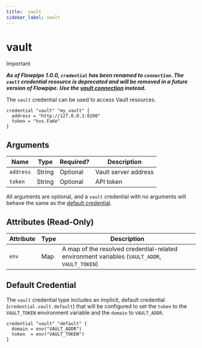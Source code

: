 ```yaml
---
title:  vault
sidebar_label: vault
---
```


# vault

> [!IMPORTANT]
> ***As of Flowpipe 1.0.0, `credential` has been renamed to `connection`.  The `vault` credential resource is deprecated and will be removed in a future version of Flowpipe. Use the [vault connection](/docs/reference/config-files/connection/vault) instead.***


The `vault` credential can be used to access Vault resources.

```hcl
credential "vault" "my_vault" {
  address = "http://127.0.0.1:8200"
  token = "hvs.FaKe"
}
```

## Arguments

| Name            | Type    | Required?| Description
|-----------------|---------|----------|-------------------
| `address`       |  String | Optional | Vault server address
| `token`         |  String | Optional | API token

All arguments are optional, and a `vault` credential with no arguments will behave the same as the [default credential](#default-credential).

## Attributes (Read-Only)

| Attribute       | Type    | Description
|-----------------|---------|-----------------
| `env`           | Map     | A map of the resolved credential-related environment variables (`VAULT_ADDR`, `VAULT_TOKEN`)

## Default Credential

The `vault` credential type includes an implicit, default credential (`credential.vault.default`) that will be configured to set the `token` to the `VAULT_TOKEN` environment variable and the `domain` to `VAULT_ADDR`.

```hcl
credential "vault" "default" {
  domain = env("VAULT_ADDR")
  token  = env("VAULT_TOKEN")
}
```
